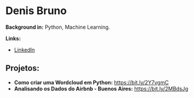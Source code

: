 # Denis Bruno

**Background in:** Python, Machine Learning.

**Links:**

* [LinkedIn](https://www.linkedin.com/in/denis-bruno-morais-neves-ab95b235)



## Projetos:

* **Como criar uma Wordcloud em Python:** https://bit.ly/2Y7vgmC
* **Analisando os Dados do Airbnb - Buenos Aires:** https://bit.ly/2MBdsJg
